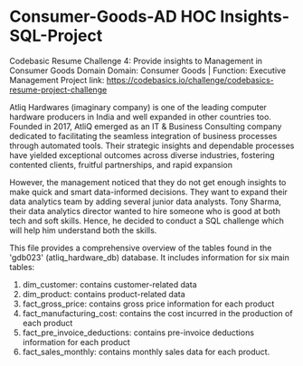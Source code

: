 # Consumer-Goods-AD HOC Insights-SQL-Project

Codebasic Resume Challenge 4: Provide insights to Management in Consumer Goods Domain 
Domain:  Consumer Goods | Function: Executive Management
Project link: https://codebasics.io/challenge/codebasics-resume-project-challenge

Atliq Hardwares (imaginary company) is one of the leading computer hardware producers in India and well expanded in other countries too.
Founded in 2017, AtliQ emerged as an IT & Business Consulting company dedicated to facilitating the seamless integration of business processes through automated tools.
Their strategic insights and dependable processes have yielded exceptional outcomes across diverse industries, fostering contented clients, fruitful partnerships, and rapid expansion

However, the management noticed that they do not get enough insights to make quick and smart data-informed decisions. They want to expand their data analytics team by adding several junior data analysts. Tony Sharma, their data analytics director wanted to hire someone who is good at both tech and soft skills. Hence, he decided to conduct a SQL challenge which will help him understand both the skills.

This file provides a comprehensive overview of the tables found in the 'gdb023' (atliq_hardware_db) database. It includes information for six main tables:

1. dim_customer: contains customer-related data
2. dim_product: contains product-related data
3. fact_gross_price: contains gross price information for each product
4. fact_manufacturing_cost: contains the cost incurred in the production of each product
5. fact_pre_invoice_deductions: contains pre-invoice deductions information for each product
6. fact_sales_monthly: contains monthly sales data for each product.
